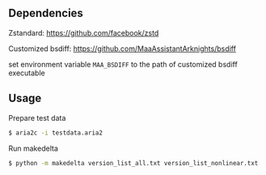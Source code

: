 ## Dependencies

Zstandard: https://github.com/facebook/zstd

Customized bsdiff: https://github.com/MaaAssistantArknights/bsdiff

set environment variable `MAA_BSDIFF` to the path of customized bsdiff executable

## Usage

Prepare test data

```bash
$ aria2c -i testdata.aria2
```

Run makedelta

```bash
$ python -m makedelta version_list_all.txt version_list_nonlinear.txt
```
